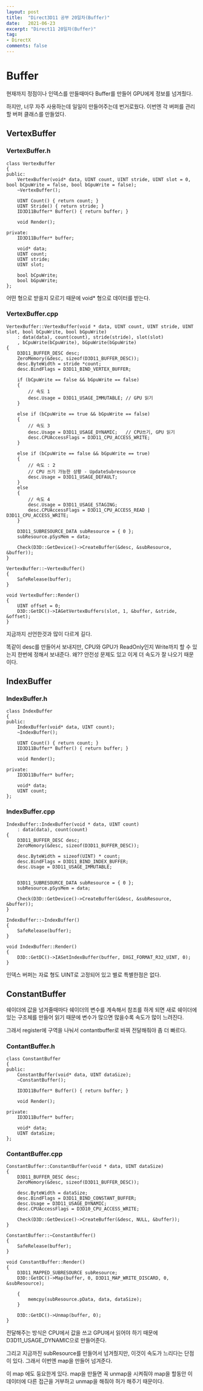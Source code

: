 ```yaml
---
layout: post
title:  "Direct3D11 공부 20일차(Buffer)"
date:   2021-06-23
excerpt: "Direct11 20일차(Buffer)"
tag:
- DirectX
comments: false
---
```

# Buffer
현재까지 정점이나 인덱스를 만들때마다 Buffer를 만들어 GPU에게 정보를 넘겨줬다.

하지만, 너무 자주 사용하는데 일일이 만들어주는데 번거로웠다. 이번엔 각 버퍼를 관리할 버퍼 클래스를 만들었다.

## VertexBuffer

### VertexBuffer.h
```
class VertexBuffer
{
public:
	VertexBuffer(void* data, UINT count, UINT stride, UINT slot = 0, bool bCpuWrite = false, bool bGpuWrite = false);
	~VertexBuffer();

	UINT Count() { return count; }
	UINT Stride() { return stride; }
	ID3D11Buffer* Buffer() { return buffer; }

	void Render();

private:
	ID3D11Buffer* buffer;

	void* data;
	UINT count;
	UINT stride;
	UINT slot;

	bool bCpuWrite;
	bool bGpuWrite;
};
```
어떤 형으로 받을지 모르기 때문에 void* 형으로 데이터를 받는다.

### VertexBuffer.cpp
```
VertexBuffer::VertexBuffer(void * data, UINT count, UINT stride, UINT slot, bool bCpuWrite, bool bGpuWrite)
	: data(data), count(count), stride(stride), slot(slot)
	, bCpuWrite(bCpuWrite), bGpuWrite(bGpuWrite)
{
	D3D11_BUFFER_DESC desc;
	ZeroMemory(&desc, sizeof(D3D11_BUFFER_DESC));
	desc.ByteWidth = stride *count;
	desc.BindFlags = D3D11_BIND_VERTEX_BUFFER;

	if (bCpuWrite == false && bGpuWrite == false)
	{
		// 속도 1
		desc.Usage = D3D11_USAGE_IMMUTABLE; // GPU 읽기
	}

	else if (bCpuWrite == true && bGpuWrite == false)
	{
		// 속도 3
		desc.Usage = D3D11_USAGE_DYNAMIC;	// CPU쓰기, GPU 읽기
		desc.CPUAccessFlags = D3D11_CPU_ACCESS_WRITE;
	}

	else if (bCpuWrite == false && bGpuWrite == true)
	{
		// 속도 : 2
		// CPU 쓰기 가능한 상황 - UpdateSubresource
		desc.Usage = D3D11_USAGE_DEFAULT;
	}
	else
	{
		// 속도 4
		desc.Usage = D3D11_USAGE_STAGING;
		desc.CPUAccessFlags = D3D11_CPU_ACCESS_READ | D3D11_CPU_ACCESS_WRITE;
	}
	
	D3D11_SUBRESOURCE_DATA subResource = { 0 };
	subResource.pSysMem = data;

	Check(D3D::GetDevice()->CreateBuffer(&desc, &subResource, &buffer));
}

VertexBuffer::~VertexBuffer()
{
	SafeRelease(buffer);
}

void VertexBuffer::Render()
{
	UINT offset = 0;
	D3D::GetDC()->IAGetVertexBuffers(slot, 1, &buffer, &stride, &offset);
}
```
지금까지 선언한것과 많이 다르게 길다.

똑같이 desc를 만들어서 보내지만, CPU와 GPU가 ReadOnly인지 Write까지 할 수 있는지 한번에 정해서 보내준다. 왜?? 안전성 문제도 있고 이게 더 속도가 잘 나오기 때문이다.

## IndexBuffer
### IndexBuffer.h
```
class IndexBuffer
{
public:
	IndexBuffer(void* data, UINT count);
	~IndexBuffer();

	UINT Count() { return count; }
	ID3D11Buffer* Buffer() { return buffer; }

	void Render();

private:
	ID3D11Buffer* buffer;

	void* data;
	UINT count;
};
```
### IndexBuffer.cpp
```
IndexBuffer::IndexBuffer(void * data, UINT count)
	: data(data), count(count)
{
	D3D11_BUFFER_DESC desc;
	ZeroMemory(&desc, sizeof(D3D11_BUFFER_DESC));

	desc.ByteWidth = sizeof(UINT) * count;
	desc.BindFlags = D3D11_BIND_INDEX_BUFFER;
	desc.Usage = D3D11_USAGE_IMMUTABLE;


	D3D11_SUBRESOURCE_DATA subResource = { 0 };
	subResource.pSysMem = data;

	Check(D3D::GetDevice()->CreateBuffer(&desc, &subResource, &buffer));
}

IndexBuffer::~IndexBuffer()
{
	SafeRelease(buffer);
}

void IndexBuffer::Render()
{
	D3D::GetDC()->IASetIndexBuffer(buffer, DXGI_FORMAT_R32_UINT, 0);
}
```
인덱스 버퍼는 자료 형도 UINT로 고정되어 있고 별로 특별한점은 없다.

## ConstantBuffer
쉐이더에 값을 넘겨줄때마다 쉐이더의 변수를 계속해서 참조를 하게 되면 새로 쉐이더에 있는 구조체를 만들어 읽기 때문에 변수가 많으면 많을수록 속도가 많이 느려진다.

그래서 register에 구역을 나눠서 contantbuffer로 바꿔 전달해줘야 좀 더 빠르다.

### ContantBuffer.h
```
class ConstantBuffer
{
public:
	ConstantBuffer(void* data, UINT dataSize);
	~ConstantBuffer();

	ID3D11Buffer* Buffer() { return buffer; }

	void Render();

private:
	ID3D11Buffer* buffer;

	void* data;
	UINT dataSize;
};
```
### ContantBuffer.cpp
```
ConstantBuffer::ConstantBuffer(void * data, UINT dataSize)
{
	D3D11_BUFFER_DESC desc;
	ZeroMemory(&desc, sizeof(D3D11_BUFFER_DESC));

	desc.ByteWidth = dataSize;
	desc.BindFlags = D3D11_BIND_CONSTANT_BUFFER;
	desc.Usage = D3D11_USAGE_DYNAMIC;
	desc.CPUAccessFlags = D3D10_CPU_ACCESS_WRITE;

	Check(D3D::GetDevice()->CreateBuffer(&desc, NULL, &buffer));
}

ConstantBuffer::~ConstantBuffer()
{
	SafeRelease(buffer);
}

void ConstantBuffer::Render()
{
	D3D11_MAPPED_SUBRESOURCE subResource;
	D3D::GetDC()->Map(buffer, 0, D3D11_MAP_WRITE_DISCARD, 0, &subResource);

	{
		memcpy(subResource.pData, data, dataSize);
	}

	D3D::GetDC()->Unmap(buffer, 0);
}
```
전달해주는 방식은 CPU에서 값을 쓰고 GPU에서 읽어야 하기 때문에 D3D11_USAGE_DYNAMIC으로 만들어준다.

그리고 지금까진 subResource를 만들어서 넘겨줬지만, 이것이 속도가 느리다는 단점이 있다. 그래서 이번엔 map을 만들어 넘겨준다.

이 map 에도 둥요한게 있다. map을 만들면 꼭 unmap을 시켜줘야 map을 할동안 이 데이터에 다른 접근을 거부하고 unmap을 해줘야 허가 해주기 때문이다.

